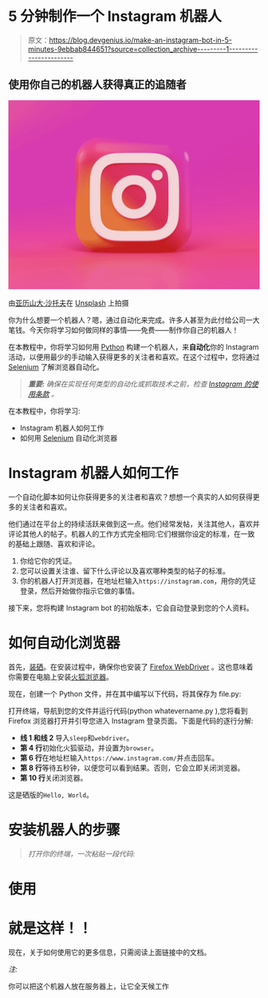 # 5 分钟制作一个 Instagram 机器人

> 原文：<https://blog.devgenius.io/make-an-instagram-bot-in-5-minutes-9ebbab844651?source=collection_archive---------1----------------------->

## 使用你自己的机器人获得真正的追随者

![](img/e6aaf69a021483729b436b313bd9a8b6.png)

由[亚历山大·沙托夫](https://unsplash.com/@alexbemore?utm_source=medium&utm_medium=referral)在 [Unsplash](https://unsplash.com?utm_source=medium&utm_medium=referral) 上拍摄

你为什么想要一个机器人？嗯，通过自动化来完成。许多人甚至为此付给公司一大笔钱。今天你将学习如何做同样的事情——免费——制作你自己的机器人！

在本教程中，你将学习如何用 [Python](https://realpython.com/learning-paths/python-basics-book/) 构建一个机器人，来**自动化**你的 Instagram 活动，以便用最少的手动输入获得更多的关注者和喜欢。在这个过程中，您将通过 [Selenium](https://realpython.com/modern-web-automation-with-python-and-selenium/) 了解浏览器自动化。

> ***重要:*** *确保在实现任何类型的自动化或抓取技术之前，检查* [*Instagram 的使用条款*](https://help.instagram.com/581066165581870) *。*

在本教程中，你将学习:

*   Instagram 机器人如何工作
*   如何用 [Selenium](https://www.selenium.dev/) 自动化浏览器

# Instagram 机器人如何工作

一个自动化脚本如何让你获得更多的关注者和喜欢？想想一个真实的人如何获得更多的关注者和喜欢。

他们通过在平台上的持续活跃来做到这一点。他们经常发帖，关注其他人，喜欢并评论其他人的帖子。机器人的工作方式完全相同:它们根据你设定的标准，在一致的基础上跟随、喜欢和评论。

1.  你给它你的凭证。
2.  您可以设置关注谁、留下什么评论以及喜欢哪种类型的帖子的标准。
3.  你的机器人打开浏览器，在地址栏输入`https://instagram.com`，用你的凭证登录，然后开始做你指示它做的事情。

接下来，您将构建 Instagram bot 的初始版本，它会自动登录到您的个人资料。

# 如何自动化浏览器

首先，[装硒](https://selenium-python.readthedocs.io/installation.html)。在安装过程中，确保你也安装了 [Firefox WebDriver](https://selenium-python.readthedocs.io/installation.html#drivers) 。这也意味着你需要在电脑上安装[火狐浏览器](https://www.mozilla.org/en-US/firefox/new/)。

现在，创建一个 Python 文件，并在其中编写以下代码，将其保存为 file.py:

打开终端，导航到您的文件并运行代码(python whatevername.py ),您将看到 Firefox 浏览器打开并引导您进入 Instagram 登录页面。下面是代码的逐行分解:

*   **线 1 和线 2** 导入`sleep`和`webdriver`。
*   **第 4 行**初始化火狐驱动，并设置为`browser`。
*   **第 6 行**在地址栏输入`https://www.instagram.com/`并点击回车。
*   **第 8 行**等待五秒钟，以便您可以看到结果。否则，它会立即关闭浏览器。
*   **第 10 行**关闭浏览器。

这是硒版的`Hello, World`。

# 安装机器人的步骤

> *打开你的终端，一次粘贴一段代码:*

# 使用

# 就是这样！！

现在，关于如何使用它的更多信息，只需阅读上面链接中的文档。

*注:*

你可以把这个机器人放在服务器上，让它全天候工作